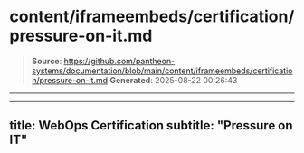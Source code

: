 # content/iframeembeds/certification/pressure-on-it.md

> **Source**: https://github.com/pantheon-systems/documentation/blob/main/content/iframeembeds/certification/pressure-on-it.md
> **Generated**: 2025-08-22 00:26:43

---

---
title: WebOps Certification
subtitle: "Pressure on IT"
---

<Partial file="certification-guide/pressure-on-it.md" />
